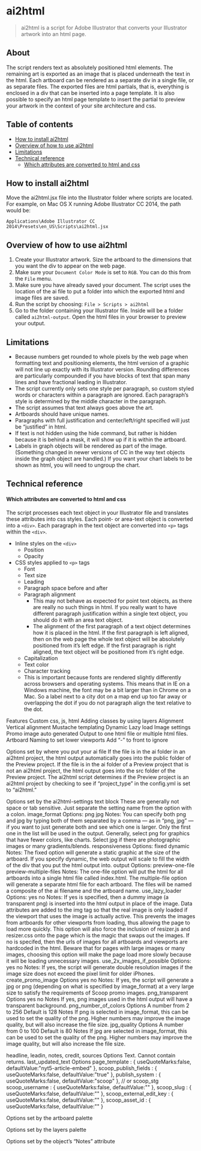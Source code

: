 # ai2html

> ai2html is a script for Adobe Illustrator that converts your Illustrator artwork into an html page.

## About

The script renders text as absolutely positioned html elements. The remaining art is exported as an image that is placed underneath the text in the html. Each artboard can be rendered as a separate div in a single file, or as separate files. The exported files are html partials, that is, everything is enclosed in a div that can be inserted into a page template. It is also possible to specify an html page template to insert the partial to preview your artwork in the context of your site architecture and css.

## Table of contents

- [How to install ai2html](#how-to-install-ai2html)
- [Overview of how to use ai2html](#overview-of-how-to-use-ai2html)
- [Limitations](#limitations)
- [Technical reference](#technical-reference)
  - [Which attributes are converted to html and css](#which-attributes-are-converted-to-html-and-css)

## How to install ai2html

Move the ai2html.jsx file into the Illustrator folder where scripts are located. For example, on Mac OS&nbsp;X running Adobe Illustrator CC 2014, the path would be:
```
Applications\Adobe Illustrator CC 2014\Presets\en_US\Scripts\ai2html.jsx
```

## Overview of how to use ai2html

1. Create your Illustrator artwork. Size the artboard to the dimensions that you want the div to appear on the web page.
2. Make sure your `Document Color Mode` is set to `RGB`. You can do this from the `File` menu.
3. Make sure you have already saved your document. The script uses the location of the ai file to put a folder into which the exported html and image files are saved.
4. Run the script by choosing: `File > Scripts > ai2html`
5. Go to the folder containing your Illustrator file. Inside will be a folder called `ai2html-output`. Open the html files in your browser to preview your output.

## Limitations

* Because numbers get rounded to whole pixels by the web page when formatting text and positioning elements, the html version of a graphic will not line up exactly with its Illustrator version. Rounding differences are particularly compounded if you have blocks of text that span many lines and have fractional leading in Illustrator.
* The script currently only sets one style per paragraph, so custom styled words or characters within a paragraph are ignored. Each paragraph’s style is determined by the middle character in the paragraph.
* The script assumes that text always goes above the art.
* Artboards should have unique names.
* Paragraphs with full justification and center/left/right specified will just be “justified” in html.
* If text is not hidden using the hide command, but rather is hidden because it is behind a mask, it will show up if it is within the artboard.
* Labels in graph objects will be rendered as part of the image. (Something changed in newer versions of CC in the way text objects inside the graph object are handled.) If you want your chart labels to be shown as html, you will need to ungroup the chart.

## Technical reference

#### Which attributes are converted to html and css
The script processes each text object in your Illustrator file and translates these attributes into css styles. Each point- or area-text object is converted into a `<div>`. Each paragraph in the text object are converted into `<p>` tags within the `<div>`.
* Inline styles on the `<div>`
  * Position
  * Opacity
* CSS styles applied to `<p>` tags
  * Font
  * Text size
  * Leading
  * Paragraph space before and after
  * Paragraph alignment
    * This may not behave as expected for point text objects, as there are really no such things in html. If you really want to have different paragraph justification within a single text object, you should do it with an area text object.
    * The alignment of the first paragraph of a text object determines how it is placed in the html. If the first paragraph is left aligned, then on the web page the whole text object will be absolutely positioned from it’s left edge. If the first paragraph is right aligned, the text object will be positioned from it’s right edge.
  * Capitalization
  * Text color
  * Character tracking
  * This is important because fonts are rendered slightly differently across browsers and operating systems. This means that in IE on a Windows machine, the font may be a bit larger than in Chrome on a Mac. So a label next to a city dot on a map end up too far away or overlapping the dot if you do not paragraph align the text relative to the dot.



Features
Custom css, js, html
Adding classes by using layers
Alignment
Vertical alignment
Mustache templating
Dynamic
Lazy load
Image settings
Promo image auto generated
Output to one html file or multiple html files.
Artboard
Naming to set lower viewports
Add “-” to front to ignore



Options set by where you put your ai file
If the file is in the ai folder in an ai2html project, the html output automatically goes into the public folder of the Preview project.
If the file is in the ai folder of a Preview project that is not an ai2html project, the html output goes into the src folder of the Preview project.
The ai2html script determines if the Preview project is an ai2html project by checking to see if “project_type” in the config.yml is set to “ai2html.”

Options set by the ai2html-settings text block
These are generally not space or tab sensitive. Just separate the setting name from the option with a colon.
image_format
Options:
png
jpg
Notes:
You can specify both png and jpg by typing both of them separated by a comma — as in “png, jpg” — if you want to just generate both and see which one is larger. Only the first one in the list will be used in the output.
Generally, select png for graphics that have fewer colors, like charts. Select jpg if there are photographic images or many gradients/blends.
responsiveness
Options:
fixed
dynamic
Notes:
The fixed option will generate a static graphic at the size of the artboard.
If you specify dynamic, the web output will scale to fill the width of the div that you put the html output into.
output
Options:
preview-one-file
preview-multiple-files
Notes:
The one-file option will put the html for all artboards into a single html file called index.html.
The multiple-file option will generate a separate html file for each artboard. The files will be named a composite of the ai filename and the artboard name.
use_lazy_loader
Options:
yes
no
Notes:
If yes is specified, then a dummy image (a transparent png) is inserted into the html output in place of the image. Data attributes are added to the img tag so that the real image is only loaded if the viewport that uses the image is actually active. This prevents the images from artboards for other viewports from loading, thus allowing the page to load more quickly. This option will also force the inclusion of resizer.js and resizer.css onto the page which is the magic that swaps out the images.
If no is specifed, then the urls of images for all artboards and viewports are hardcoded in the html. Beware that for pages with large images or many images, choosing this option will make the page load more slowly because it will be loading unnecessary images.
use_2x_images_if_possible
Options:
yes
no
Notes:
If yes, the script will generate double resolution images if the image size does not exceed the pixel limit for older iPhones.
create_promo_image
Options
yes
no
Notes:
If yes, the script will generate a jpg or png (depending on what is specified by image_format) at a very large size to satisfy the requirements of Scoop promo images.
png_transparent
Options
yes
no
Notes
If yes, png images used in the html output will have a transparent background.
png_number_of_colors
Options
A number from 2 to 256
Default is 128
Notes
If png is selected in image_format, this can be used to set the quality of the png. Higher numbers may improve the image quality, but will also increase the file size.
jpg_quality
Options
A number from 0 to 100
Default is 80
Notes
If jpg are selected in image_format, this can be used to set the quality of the png. Higher numbers may improve the image quality, but will also increase the file size.

headline, leadin, notes, credit, sources
Options
Text. Cannot contain returns.
last_updated_text
Options
page_template : { useQuoteMarks:false, defaultValue:"nyt5-article-embed" },
scoop_publish_fields : { useQuoteMarks:false, defaultValue:"true" },
publish_system : { useQuoteMarks:false, defaultValue:"scoop" }, // or scoop_stg
scoop_username : { useQuoteMarks:false, defaultValue:"" },
scoop_slug : { useQuoteMarks:false, defaultValue:"" },
scoop_external_edit_key : { useQuoteMarks:false, defaultValue:"" },
scoop_asset_id : { useQuoteMarks:false, defaultValue:"" }


Options set by the artboard palette


Options set by the layers palette


Options set by the object’s “Notes” attribute